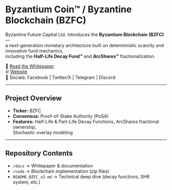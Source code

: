 # Byzantium Coin™ / Byzantine Blockchain (BZFC)

Byzantine Future Capital Ltd. introduces the **Byzantium Blockchain (BZFC)** —  
a next-generation monetary architecture built on deterministic scarcity and innovative fund mechanics,  
including the **Half-Life Decay Fund™** and **ArcShares™** fractionalization.

📄 [Read the Whitepaper](https://byzantinefuturecapital.com/BZFC_WhitePaper_CMC_v0_1.pdf)  
🌐 [Website](https://byzantinefuturecapital.com)  
📢 Socials: Facebook | Twitter/X | Telegram | Discord  

---

## Project Overview
- **Ticker:** BZFC  
- **Consensus:** Proof-of-Stake Authority (PoSA)  
- **Features:** Half-Life & Part-Life Decay Functions, ArcShares fractional ownership,  
  Stochastic overlay modeling  

---

## Repository Contents
- `/docs` → Whitepaper & documentation  
- `/code` → Blockchain implementation (zip files)  
- `README_BZFC_v2.md` → Technical deep dive (decay functions, SHR system, etc.)
